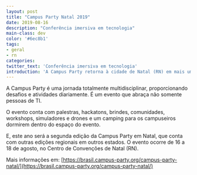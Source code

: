 ```yaml
---
layout: post
title: "Campus Party Natal 2019"
date: 2019-08-16
description: "Conferência imersiva em tecnologia"
main-class: dev
color: '#6ec8b1'
tags:
- geral
- rn
categories:
twitter_text: 'Conferência imersiva em tecnologia'
introduction: 'A Campus Party retorna à cidade de Natal (RN) em mais um evento de imersão em cultura, tecnologia e inovação'
---
```


A Campus Party é uma jornada totalmente multidisciplinar, proporcionando desafios e atividades diariamente. É um evento que abraça não somente pessoas de TI.

O evento conta com palestras, hackatons, brindes, comunidades, workshops, simuladores e drones e um camping para os campuseiros dormirem dentro do espaço do evento.

E, este ano será a segunda edição da Campus Party em Natal, que conta com outras edições regionais em outros estados. O evento ocorre de 16 a 18 de agosto, no Centro de Convenções de Natal (RN).


Mais informações em: [https://brasil.campus-party.org/campus-party-natal/](https://brasil.campus-party.org/campus-party-natal/)

